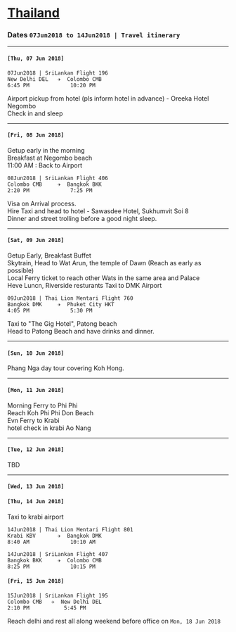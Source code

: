 # [Thailand](https://en.wikipedia.org/wiki/Thailand)

### Dates `07Jun2018 to 14Jun2018 | Travel itinerary` 
***
  

#### `[Thu, 07 Jun 2018]`  
  
  ```
  07Jun2018 | SriLankan Flight 196
  New Delhi DEL   ✈  Colombo CMB
  6:45 PM             10:20 PM   
  ```  
  Airport pickup from hotel (pls inform hotel in advance) - Oreeka Hotel Negombo  
  Check in and sleep
***
 ####  `[Fri, 08 Jun 2018]`
  
  Getup early in the morning  
  Breakfast at Negombo beach  
  11:00 AM : Back to Airport 
  
  ```
  08Jun2018 | SriLankan Flight 406
  Colombo CMB     ✈  Bangkok BKK
  2:20 PM             7:25 PM
  ```   
  Visa on Arrival process.  
  Hire Taxi and head to hotel - Sawasdee Hotel, Sukhumvit Soi 8  
  Dinner and street trolling before a good night sleep.  
 ***
 #### `[Sat, 09 Jun 2018]`  
  
  Getup Early, Breakfast Buffet  
  Skytrain, Head to Wat Arun, the temple of Dawn (Reach as early as possible)  
  Local Ferry ticket to reach other Wats in the same area and Palace  
  Heve Luncn, Riverside resturants 
  Taxi to DMK Airport  
  
  ``` 
  09Jun2018 | Thai Lion Mentari Flight 760
  Bangkok DMK     ✈  Phuket City HKT
  4:05 PM             5:30 PM     
  ```   
  Taxi to "The Gig Hotel", Patong beach  
  Head to Patong Beach and have drinks and dinner.    
  ***
  #### `[Sun, 10 Jun 2018]`
  
  Phang Nga day tour covering Koh Hong.  
  ***
  #### `[Mon, 11 Jun 2018]`
  
  Morning Ferry to Phi Phi   
  Reach Koh Phi Phi Don Beach   
  Evn Ferry to Krabi  
  hotel check in krabi Ao Nang  
  ***
  #### `[Tue, 12 Jun 2018]`
   TBD 
  ***
  #### `[Wed, 13 Jun 2018]`
   
   
   
  #### `[Thu, 14 Jun 2018]`
  
  Taxi to krabi airport
  
  ``` 
  14Jun2018 | Thai Lion Mentari Flight 801
  Krabi KBV       ✈  Bangkok DMK
  8:40 AM             10:10 AM
  ```
  ```
  14Jun2018 | SriLankan Flight 407
  Bangkok BKK     ✈  Colombo CMB
  8:25 PM             10:15 PM 
  ```
  
  #### `[Fri, 15 Jun 2018]`
  
  ```
  15Jun2018 | SriLankan Flight 195
  Colombo CMB   ✈  New Delhi DEL
  2:10 PM           5:45 PM
  ```
  Reach delhi and rest all along weekend before office on `Mon, 18 Jun 2018` 
